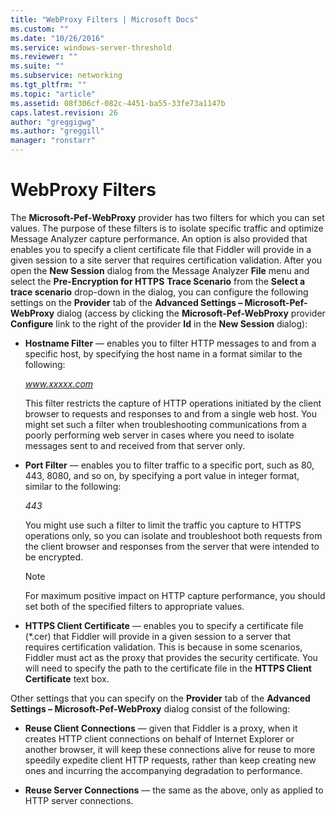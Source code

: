 ```yaml
---
title: "WebProxy Filters | Microsoft Docs"
ms.custom: ""
ms.date: "10/26/2016"
ms.service: windows-server-threshold
ms.reviewer: ""
ms.suite: ""
ms.subservice: networking
ms.tgt_pltfrm: ""
ms.topic: "article"
ms.assetid: 08f306cf-082c-4451-ba55-33fe73a1147b
caps.latest.revision: 26
author: "greggigwg"
ms.author: "greggill"
manager: "ronstarr"
---
```


# WebProxy Filters

The **Microsoft-Pef-WebProxy** provider has two filters for which you can set values. The purpose of these filters is to isolate specific traffic and optimize Message Analyzer capture performance. An option is also provided that enables you to specify a client certificate file that Fiddler will provide in a given session to a site server that requires certification validation. After you open the **New Session** dialog from the Message Analyzer **File** menu and select the **Pre-Encryption for HTTPS** **Trace Scenario** from the **Select a trace scenario** drop-down in the dialog, you can configure the following settings on the **Provider** tab of the **Advanced Settings – Microsoft-Pef-WebProxy** dialog (access by clicking the **Microsoft-Pef-WebProxy** provider **Configure** link to the right of the provider **Id** in the **New Session** dialog):  
  
-   **Hostname Filter** — enables you to filter HTTP messages to and from a specific host, by specifying the host name in a format similar to the following:  
  
     *www.xxxxx.com*  
  
     This filter restricts the capture of HTTP operations initiated by the client browser to requests and responses to and from a single web host. You might set such a filter when troubleshooting communications from a poorly performing web server in cases where you need to isolate messages sent to and received from that server only.  
  
-   **Port Filter** — enables you to filter traffic to a specific port, such as 80, 443, 8080, and so on, by specifying a port value in integer format, similar to the following:  
  
     *443*  
  
     You might use such a filter to limit the traffic you capture to HTTPS operations only, so you can isolate and troubleshoot both requests from the client browser and responses from the server that were intended to be encrypted.  
  
    > [!NOTE]
    >  For maximum positive impact on HTTP capture performance, you should set both of the specified filters to appropriate values.  
  
-   **HTTPS Client Certificate** — enables you to specify a certificate file (\*.cer) that Fiddler will provide in a given session to a server that requires certification validation. This is because in some scenarios, Fiddler must act as the proxy that provides the security certificate. You will need to specify  the path to the certificate file in the **HTTPS Client Certificate** text box.  
  
Other settings that you can specify  on the **Provider** tab of the **Advanced Settings – Microsoft-Pef-WebProxy** dialog consist of the following:  
  
-   **Reuse Client Connections** — given that Fiddler is a proxy, when it creates HTTP client connections on behalf of Internet Explorer or another browser,  it will keep these connections alive for reuse to more speedily expedite client HTTP requests, rather than keep creating new ones and incurring the accompanying degradation to performance.  
  
-   **Reuse Server Connections** — the same as the above, only as applied to HTTP server connections.